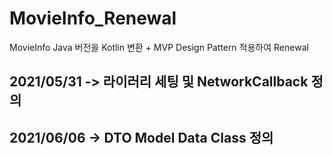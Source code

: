 # MovieInfo_Renewal
MovieInfo Java 버전을 Kotlin 변환 + MVP Design Pattern 적용하여 Renewal


## 2021/05/31 -> 라이러리 세팅 및 NetworkCallback 정의
## 2021/06/06 -> DTO Model Data Class 정의
